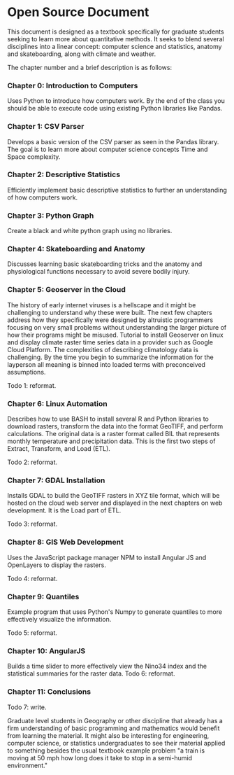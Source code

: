 # Open Source Document

This document is designed as a textbook specifically for graduate students seeking to learn more about quantitative methods. It seeks to blend several disciplines into a linear concept: computer science and statistics, anatomy and skateboarding, along with climate and weather.


The chapter number and a brief description is as follows:

### Chapter 0: Introduction to Computers
Uses Python to introduce how computers work.
By the end of the class you should be able to execute code using existing Python libraries like Pandas.

### Chapter 1: CSV Parser
Develops a basic version of the CSV parser as seen in the Pandas library.
The goal is to learn more about computer science concepts Time and Space complexity.

### Chapter 2: Descriptive Statistics
Efficiently implement basic descriptive statistics to further an understanding of how computers work.

### Chapter 3: Python Graph
Create a black and white python graph using no libraries.

### Chapter 4: Skateboarding and Anatomy
Discusses learning basic skateboarding tricks and the anatomy and physiological functions necessary to avoid severe bodily injury.

### Chapter 5: Geoserver in the Cloud
The history of early internet viruses is a hellscape and it might be challenging to understand why these were built. The next few chapters address how they specifically were designed by altruistic programmers focusing on very small problems without understanding the larger picture of how their programs might be misused.
Tutorial to install Geoserver on linux and display climate raster time series data in a provider such as Google Cloud Platform.
The complexities of describing climatology data is challenging. By the time you begin to summarize the information for the layperson all meaning is binned into loaded terms with preconceived assumptions.

Todo 1: reformat.

### Chapter 6: Linux Automation
Describes how to use BASH to install several R and Python libraries to download rasters, transform the data into the format GeoTIFF, and perform calculations.
The original data is a raster format called BIL that represents monthly temperature and precipitation data.
This is the first two steps of Extract, Transform, and Load (ETL).

Todo 2: reformat.

### Chapter 7: GDAL Installation
Installs GDAL to build the GeoTIFF rasters in XYZ tile format, which will be hosted on the cloud web server and displayed in the next chapters on web development.
It is the Load part of ETL.

Todo 3: reformat.

### Chapter 8: GIS Web Development
Uses the JavaScript package manager NPM to install Angular JS and OpenLayers to display the rasters.

Todo 4: reformat.

### Chapter 9: Quantiles
Example program that uses Python's Numpy to generate quantiles to more effectively visualize the information.

Todo 5: reformat.

### Chapter 10: AngularJS
Builds a time slider to more effectively view the Nino34 index and the statistical summaries for the raster data.
Todo 6: reformat.

### Chapter 11: Conclusions

Todo 7: write.


Graduate level students in Geography or other discipline that already has a firm understanding of basic programming and mathematics would benefit from learning the material. It might also be interesting for engineering, computer science, or statistics undergraduates to see their material applied to something besides the usual textbook example problem "a train is moving at 50 mph how long does it take to stop in a semi-humid environment."
